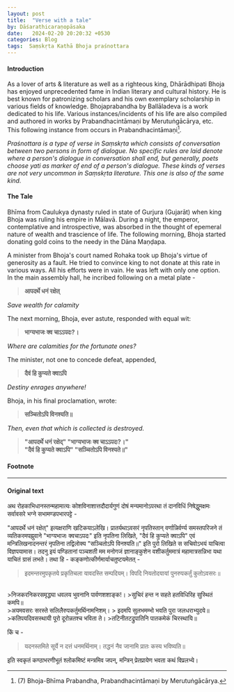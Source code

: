 ```yaml
---
layout: post
title:  "Verse with a tale"
by: Dāśarathicaraṇopāsaka
date:   2024-02-20 20:20:32 +0530
categories: Blog
tags:  Saṃskṛta Kathā Bhoja praśnottara
---  
```



#### Introduction

As a lover of arts & literature as well as a righteous king, Dhārādhipati Bhoja has enjoyed unprecedented fame in Indian literary and cultural history. He is best known for patronizing scholars and his own exemplary scholarship in various fields of knowledge. Bhojaprabandha by Ballāladeva is a work dedicated to his life. Various instances/incidents of his life are also compiled and authored in works by Prabandhacintāmaṇi by Merutuṅgācārya, etc. This following instance from occurs in Prabandhacintāmaṇi[^1].

*Praśnottara is a type of verse in Saṃskṛta which consists of conversation between two persons in form of dialogue. No specific rules are laid denote where a person's dialogue in conversation shall end, but generally, poets choose yati as marker of end of a person's dialogue. These kinds of verses are not very uncommon in Saṃskṛta literature. This one is also of the same kind.*  

#### The Tale

Bhīma from Caulukya dynasty ruled in state of Gurjura (Gujarāt) when king Bhoja was ruling his empire in Mālavā. During a night, the emperor, contemplative and introspective, was absorbed in the thought of epemeral nature of wealth and trascience of life. The following morning, Bhoja started donating gold coins to the needy in the Dāna Maṇḍapa.

A minister from Bhoja's court named Rohaka took up Bhoja's virtue of generosity as a fault. He tried to convince king to not donate at this rate in various ways. All his efforts were in vain. He was left with only one option. In the main assembly hall, he incribed following on a metal plate -

  

>  **आपदर्थे धनं रक्षेत्**  <br>

  

*Save wealth for calamity*  <br>

  

The next morning, Bhoja, ever astute, responded with equal wit: <br>

  

>  **भाग्यभाजः क्व चाऽऽपदः?।**<br>

  

*Where are calamities for the fortunate ones?*  <br>

  

The minister, not one to concede defeat, appended, <br>

  

>  **दैवं हि कुप्यते क्वाऽपि**  <br>

  

*Destiny enrages anywhere!*  <br>

  

Bhoja, in his final proclamation, wrote: <br>

  

>  **सञ्चितोऽपि विनश्यति॥**  <br>

  

*Then, even that which is collected is destroyed.*  <br>

  

>  **"आपदर्थे धनं रक्षेद्" "भाग्यभाजः क्व चाऽऽपदः?।" <br> "दैवं हि कुप्यते क्वाऽपि" "सञ्चितोऽपि विनश्यते॥"**<br>  

#### Footnote

  

[^1]: (7) Bhoja-Bhīma Prabandha, Prabandhacintāmaṇi by Merutuṅgācārya.

---

#### Original text

अथ रोहकाभिधानस्तन्महामात्यः कोशविनाशात्तदौदार्यगुणं दोषं मन्यमानोऽपरथा तं दानविधिं निषेद्धुमक्षमः सर्वावसरे भग्ने सभामण्डपभारपट्टे -

"आपदर्थे धनं रक्षेत्" इत्यक्षराणि खटिकयाऽलेखि। प्रातर्यथाऽवसरं नृपतिस्तान् वर्णान्निर्वर्ण्य समस्तपरिजने तं व्यतिकरमपह्नुवाने "भाग्यभाजः क्वचाऽपदः" इति नृपतिना लिखिते, "दैवं हि कुप्यते क्वाऽपि" एवं मन्त्रिलिखनादनन्तरं नृपतिना तद्विलोक्य "सञ्चितोऽपि विनश्यति॥" इति पुरो लिखिते स सचिवोऽभयं याचित्वा विज्ञपयामास। तदनु इयं पण्डितानां पञ्चशती मम मनोगजं ज्ञानाङ्कुशेन वशीकर्तुममात्रं महामात्रसन्निभा यथा याचितं ग्रासं लभते। तथा हि - कङ्कणोत्कीर्णमार्याचतुष्टयमेतत् -

>इदमन्तरमुपकृतये प्रकृतिचला यावदस्ति सम्पदियम्।
> विपदि नियतोदयायां पुनरुपकर्तुं कुतोऽवसरः॥
<br>
>निजकरनिकरसमृद्ध्या धवलय भुवनानि पार्वणशशाङ्क!। 
>सुचिरं हन्त न सहते हतविधिरिह सुस्थितं कमपि॥
<br>
>अयमवसरः सरस्ते सलिलैरुपकर्तुमर्थिनामनिशम्।
> इदमपि सुलभमम्भो भवति पुरा जलधराभ्युदये॥
<br>
>कतिपयदिवसस्थायी पूरो दूरोन्नतश्च भविता ते। 
>तटिनीतटद्रुपातिनि पातकमेकं चिरस्थायि॥

किं च -

>यदनस्तमिते सूर्ये न दत्तं धनमर्थिनाम्। तद्धनं नैव जानामि प्रातः कस्य भविष्यति॥

इति स्वकृतं कण्ठाभरणीभूतं श्लोकमिष्टं मन्त्रमिव जपन्, मन्त्रिन् प्रेतप्रायेण भवता कथं विप्रलभ्ये।